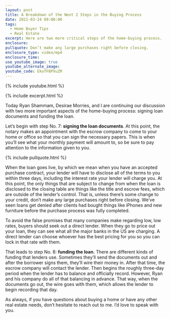 ```yaml
---
layout: post
title: A Breakdown of the Next 2 Steps in the Buying Process
date: 2021-03-24 09:00:00
tags:
  - Home Buyer Tips
  - Real Estate
excerpt: Here are two more critical steps of the home-buying process.
enclosure:
pullquote: Don’t make any large purchases right before closing.
enclosure_type: video/mp4
enclosure_time:
use_youtube_image: true
youtube_alternate_image:
youtube_code: EkofFBPXuZM
---
```

{% include youtube.html %}

{% include excerpt.html %}

Today Ryan Shammam, Desirae Morries, and I are continuing our discussion with two more important aspects of the home-buying process: signing loan documents and funding the loan.&nbsp;

Let’s begin with step No. 7: **signing the loan documents**. At this point, the notary makes an appointment with the escrow company to come to your home or office so that you can sign the necessary papers. This is when you’ll see what your monthly payment will amount to, so be sure to pay attention to the information given to you.

{% include pullquote.html %}

When the loan goes live, by which we mean when you have an accepted purchase contract, your lender will have to disclose all of the terms to you within three days, including the interest rate your lender will charge you. At this point, the only things that are subject to change from when the loan is disclosed to the closing table are things like the title and escrow fees, which are outside of the lender’s control. That is, unless there’s some change to your credit, don’t make any large purchases right before closing. We’ve seen loans get denied after clients had bought things like iPhones and new furniture before the purchase process was fully completed.

To avoid the false promises that many companies make regarding low, low rates, buyers should seek out a direct lender. When they go to price out your loan, they can see what all the major banks in the US are charging. A direct lender can choose whoever has the best pricing for you so you can lock in that rate with them.

That leads to step No. 8: **funding the loan.** There are different kinds of funding that lenders use. Sometimes they’ll send the documents out and after the borrower signs them, they’ll wire their money in. After that time, the escrow company will contact the lender. Then begins the roughly three-day period when the lender has to balance and officially record. However, Ryan and his company do all of that balancing in advance. That way, when the documents go out, the wire goes with them, which allows the lender to begin recording that day.

As always, if you have questions about buying a home or have any other real estate needs, don’t hesitate to reach out to me. I’d love to speak with you.
